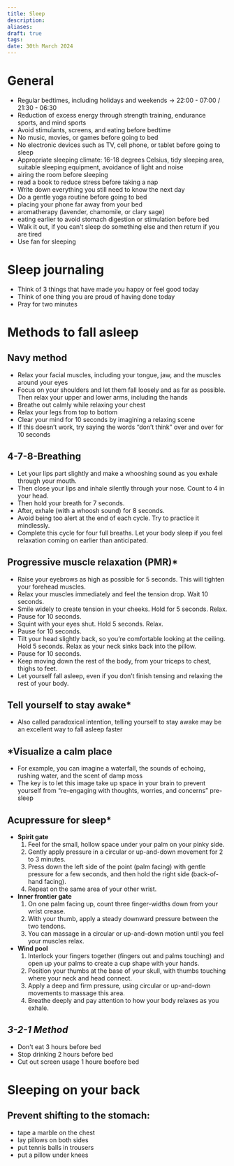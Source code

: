 ```yaml
---
title: Sleep
description: 
aliases: 
draft: true
tags: 
date: 30th March 2024
---
```

# General

- Regular bedtimes, including holidays and weekends → 22:00 - 07:00 / 21:30 - 06:30
- Reduction of excess energy through strength training, endurance sports, and mind sports
- Avoid stimulants, screens, and eating before bedtime
- No music, movies, or games before going to bed
- No electronic devices such as TV, cell phone, or tablet before going to sleep
- Appropriate sleeping climate: 16-18 degrees Celsius, tidy sleeping area, suitable sleeping equipment, avoidance of light and noise
- airing the room before sleeping
- read a book to reduce stress before taking a nap
- Write down everything you still need to know the next day
- Do a gentle yoga routine before going to bed
- placing your phone far away from your bed
- aromatherapy (lavender, chamomile, or clary sage)
- eating earlier to avoid stomach digestion or stimulation before bed
- Walk it out, if you can’t sleep do something else and then return if you are tired
- Use fan for sleeping
# Sleep journaling
- Think of 3 things that have made you happy or feel good today
- Think of one thing you are proud of having done today
- Pray for two minutes

# Methods to fall asleep

## Navy method

- Relax your facial muscles, including your tongue, jaw, and the muscles around your eyes
- Focus on your shoulders and let them fall loosely and as far as possible. Then relax your upper and lower arms, including the hands
- Breathe out calmly while relaxing your chest
- Relax your legs from top to bottom
- Clear your mind for 10 seconds by imagining a relaxing scene
- If this doesn’t work, try saying the words “don’t think” over and over for 10 seconds

## 4-7-8-Breathing

- Let your lips part slightly and make a whooshing sound as you exhale through your mouth.
- Then close your lips and inhale silently through your nose. Count to 4 in your head.
- Then hold your breath for 7 seconds.
- After, exhale (with a whoosh sound) for 8 seconds.
- Avoid being too alert at the end of each cycle. Try to practice it mindlessly.
- Complete this cycle for four full breaths. Let your body sleep if you feel relaxation coming on earlier than anticipated.

## **Progressive muscle relaxation (PMR)***

- Raise your eyebrows as high as possible for 5 seconds. This will tighten your forehead muscles.
- Relax your muscles immediately and feel the tension drop. Wait 10 seconds.
- Smile widely to create tension in your cheeks. Hold for 5 seconds. Relax.
- Pause for 10 seconds.
- Squint with your eyes shut. Hold 5 seconds. Relax.
- Pause for 10 seconds.
- Tilt your head slightly back, so you’re comfortable looking at the ceiling. Hold 5 seconds. Relax as your neck sinks back into the pillow.
- Pause for 10 seconds.
- Keep moving down the rest of the body, from your triceps to chest, thighs to feet.
- Let yourself fall asleep, even if you don’t finish tensing and relaxing the rest of your body.

## **Tell yourself to stay awake***

- Also called paradoxical intention, telling yourself to stay awake may be an excellent way to fall asleep faster

## ***Visualize a calm place**

- For example, you can imagine a waterfall, the sounds of echoing, rushing water, and the scent of damp moss
- The key is to let this image take up space in your brain to prevent yourself from “re-engaging with thoughts, worries, and concerns” pre-sleep

## **Acupressure for sleep***

- **Spirit gate**
    1. Feel for the small, hollow space under your palm on your pinky side.
    2. Gently apply pressure in a circular or up-and-down movement for 2 to 3 minutes.
    3. Press down the left side of the point (palm facing) with gentle pressure for a few seconds, and then hold the right side (back-of-hand facing).
    4. Repeat on the same area of your other wrist.
- **Inner frontier gate**
    1. On one palm facing up, count three finger-widths down from your wrist crease.
    2. With your thumb, apply a steady downward pressure between the two tendons.
    3. You can massage in a circular or up-and-down motion until you feel your muscles relax.
- **Wind pool**
    1. Interlock your fingers together (fingers out and palms touching) and open up your palms to create a cup shape with your hands.
    2. Position your thumbs at the base of your skull, with thumbs touching where your neck and head connect.
    3. Apply a deep and firm pressure, using circular or up-and-down movements to massage this area.
    4. Breathe deeply and pay attention to how your body relaxes as you exhale.

## ***3-2-1 Method***
- Don't eat 3 hours before bed
- Stop drinking 2 hours before bed
- Cut out screen usage 1 houre boefore bed

# Sleeping on your back

## Prevent shifting to the stomach:

- tape a marble on the chest
- lay pillows on both sides
- put tennis balls in trousers
- put a pillow under knees